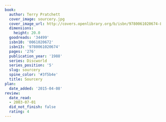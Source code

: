 ```yaml
---
book:
  author: Terry Pratchett
  cover_image: sourcery.jpg
  cover_image_url: http://covers.openlibrary.org/b/isbn/9780061020674-L.jpg
  dimensions:
    height: 20.0
  goodreads: '34499'
  isbn10: '0061020672'
  isbn13: '9780061020674'
  pages: '276'
  publication_year: '1988'
  series: Discworld
  series_position: '5'
  slug: sourcery
  spine_color: '#3f5b4e'
  title: Sourcery
plan:
  date_added: '2015-04-08'
review:
  date_read:
  - 2003-07-01
  did_not_finish: false
  rating: 4
---
```

